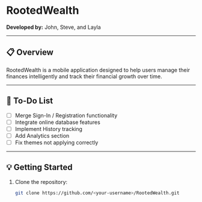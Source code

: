 # RootedWealth

**Developed by:** John, Steve, and Layla  

---

## 📋 Overview
RootedWealth is a mobile application designed to help users manage their finances intelligently and track their financial growth over time.

---

## 🚧 To-Do List
- [ ] Merge Sign-In / Registration functionality  
- [ ] Integrate online database features  
- [ ] Implement History tracking  
- [ ] Add Analytics section  
- [ ] Fix themes not applying correctly  

---

## 💡 Getting Started
1. Clone the repository:
   ```bash
   git clone https://github.com/<your-username>/RootedWealth.git
